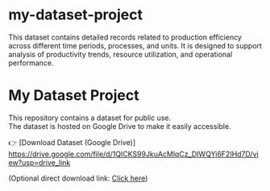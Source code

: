 # my-dataset-project
This dataset contains detailed records related to production efficiency across different time periods, processes, and units. It is designed to support analysis of productivity trends, resource utilization, and operational performance.

# My Dataset Project

This repository contains a dataset for public use.  
The dataset is hosted on Google Drive to make it easily accessible.

👉 [Download Dataset (Google Drive)] https://drive.google.com/file/d/1QICKS99JkuAcMlqCz_DIWQYi6F2IHd7D/view?usp=drive_link

(Optional direct download link: [Click here](https://drive.google.com/uc?export=download&id=FILE_ID))
